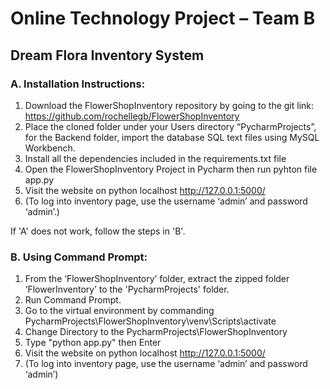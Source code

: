 #   Online Technology Project – Team B
##  Dream Flora Inventory System
### A. Installation Instructions:
1.	Download the FlowerShopInventory repository by going to the git link: 
https://github.com/rochellegb/FlowerShopInventory
2.	Place the cloned folder under your Users directory “PycharmProjects”, for the Backend folder, import the database SQL text files using MySQL Workbench.
3.  Install all the dependencies included in the requirements.txt file
4.	Open the FlowerShopInventory Project in Pycharm then run pyhton file app.py 
5.  Visit the website on python localhost http://127.0.0.1:5000/
6. (To log into inventory page, use the username ‘admin’ and password ‘admin’.)

If 'A' does not work, follow the steps in 'B'.

### B. Using Command Prompt:
1.	From the ‘FlowerShopInventory’ folder, extract the zipped folder ‘FlowerInventory’ to the 'PycharmProjects' folder.
2.	Run Command Prompt.
3.	Go to the virtual environment by commanding PycharmProjects\FlowerShopInventory\venv\Scripts\activate
4.	Change Directory to the PycharmProjects\FlowerShopInventory
5.	Type "python app.py" then Enter
6.	Visit the website on python localhost http://127.0.0.1:5000/
7. (To log into inventory page, use the username ‘admin’ and password ‘admin’)
